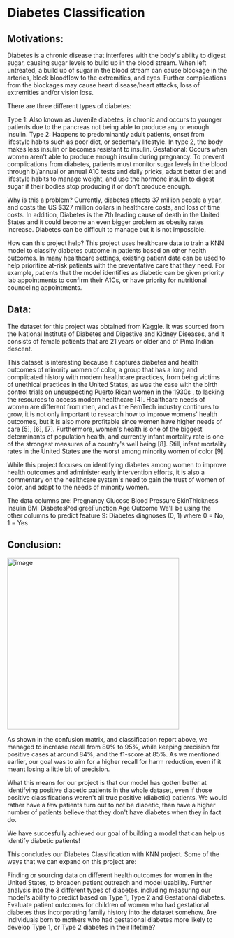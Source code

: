 # Diabetes Classification

## Motivations:
Diabetes is a chronic disease that interferes with the body's ability to digest sugar, causing sugar levels to build up in the blood stream. When left untreated, a build up of sugar in the blood stream can cause blockage in the arteries, block bloodflow to the extremities, and eyes. Further complications from the blockages may cause heart disease/heart attacks, loss of extremities and/or vision loss.

There are three different types of diabetes:

Type 1: Also known as Juvenile diabetes, is chronic and occurs to younger patients due to the pancreas not being able to produce any or enough insulin.
Type 2: Happens to predominantly adult patients, onset from lifestyle habits such as poor diet, or sedentary lifestyle. In type 2, the body makes less insulin or becomes resistant to insulin.
Gestational: Occurs when women aren't able to produce enough insulin during pregnancy.
To prevent complications from diabetes, patients must monitor sugar levels in the blood through bi/annual or annual A1C tests and daily pricks, adapt better diet and lifestyle habits to manage weight, and use the hormone insulin to digest sugar if their bodies stop producing it or don't produce enough.

Why is this a problem? Currently, diabetes affects 37 million people a year, and costs the US $327 million dollars in healthcare costs, and loss of time costs. In addition, Diabetes is the 7th leading cause of death in the United States and it could become an even bigger problem as obesity rates increase. Diabetes can be difficult to manage but it is not impossible.

How can this project help? This project uses healthcare data to train a KNN model to classify diabetes outcome in patients based on other health outcomes. In many healthcare settings, existing patient data can be used to help prioritize at-risk patients with the preventative care that they need. For example, patients that the model identifies as diabetic can be given priority lab appointments to confirm their A1Cs, or have priority for nutritional counceling appointments.

## Data:
The dataset for this project was obtained from Kaggle. It was sourced from the National Institute of Diabetes and Digestive and Kidney Diseases, and it consists of female patients that are 21 years or older and of Pima Indian descent.

This dataset is interesting because it captures diabetes and health outcomes of minority women of color, a group that has a long and complicated history with modern healthcare practices, from being victims of unethical practices in the United States, as was the case with the birth control trials on unsuspecting Puerto Rican women in the 1930s , to lacking the resources to access modern healthcare [4]. Healthcare needs of women are different from men, and as the FemTech industry continues to grow, it is not only important to research how to improve womens' health outcomes, but it is also more profitable since women have higher needs of care [5], [6], [7]. Furthermore, women's health is one of the biggest determinants of population health, and currently infant mortality rate is one of the strongest measures of a country's well being [8]. Still, infant mortality rates in the United States are the worst among minority women of color [9].

While this project focuses on identifying diabetes among women to improve health outcomes and administer early intervention efforts, it is also a commentary on the healthcare system's need to gain the trust of women of color, and adapt to the needs of minority women.

The data columns are:
Pregnancy
Glucose
Blood Pressure
SkinThickness
Insulin
BMI
DiabetesPedigreeFunction
Age
Outcome
We'll be using the other columns to predict feature 9: Diabetes diagnoses (0, 1) where 0 = No, 1 = Yes


## Conclusion:
<img width="393" alt="image" src="https://user-images.githubusercontent.com/40530704/232136427-4648dc57-e2ce-4a3e-a1e3-e2d1005612ac.png">

As shown in the confusion matrix, and classification report above, we managed to increase recall from 80% to 95%, while keeping precision for positive cases at around 84%, and the f1-score at 85%. As we mentioned earlier, our goal was to aim for a higher recall for harm reduction, even if it meant losing a little bit of precision.

What this means for our project is that our model has gotten better at identifying positive diabetic patients in the whole dataset, even if those positive classifications weren't all true positive (diabetic) patients. We would rather have a few patients turn out to not be diabetic, than have a higher number of patients believe that they don't have diabetes when they in fact do.

We have succesfully achieved our goal of building a model that can help us identify diabetic patients!

This concludes our Diabetes Classification with KNN project. Some of the ways that we can expand on this project are:

Finding or sourcing data on different health outcomes for women in the United States, to broaden patient outreach and model usability.
Further analysis into the 3 different types of diabetes, including measuring our model's ability to predict based on Type 1, Type 2 and Gestational diabetes.
Evaluate patient outcomes for children of women who had gestational diabetes thus incorporating family history into the dataset somehow. Are individuals born to mothers who had gestational diabetes more likely to develop Type 1, or Type 2 diabetes in their lifetime?
